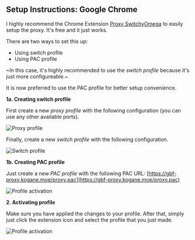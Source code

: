 ## Setup Instructions: Google Chrome
I highly recommend the Chrome Extension [Proxy SwitchyOmega](https://chrome.google.com/webstore/detail/proxy-switchyomega/padekgcemlokbadohgkifijomclgjgif?hl=en) to easily setup the proxy. It's free and it just works.

There are two ways to set this up:
- Using switch profile
- Using PAC profile

~In this case, it's highly recommended to use the *switch profile* because it's just more configureable.~

It is now preferred to use the PAC profile for better setup convenience.

**1a. Creating switch profile**

First create a new *proxy profile* with the following configuration (you can use any other available ports).

![Proxy profile](https://raw.githubusercontent.com/Frizz925/gbf-proxy/master/res/proxyswitch-1.png)

Finally, create a new *switch profile* with the following configuration.

![Switch profile](https://raw.githubusercontent.com/Frizz925/gbf-proxy/master/res/proxyswitch-2.png)

**1b. Creating PAC profile**

Just create a new *PAC profile* with the following PAC URL: [https://gbf-proxy.kogane.moe/proxy.pac](https://gbf-proxy.kogane.moe/proxy.pac)

![Profile activation](https://raw.githubusercontent.com/Frizz925/gbf-proxy/master/res/proxyswitch-3.png)

**2. Activating profile**

Make sure you have applied the changes to your profile. After that, simply just click the extension icon and select the profile that you just made.

![Profile activation](https://raw.githubusercontent.com/Frizz925/gbf-proxy/master/res/proxyswitch-4.png)
